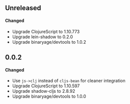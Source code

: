 ## Unreleased

#### Changed

- Upgrade ClojureScript to 1.10.773
- Upgrade lein-shadow to 0.2.0
- Upgrade binaryage/devtools to 1.0.2

## 0.0.2

#### Changed

- Use `js->clj` instead of `cljs-bean` for cleaner integration
- Upgrade ClojureScript to 1.10.597
- Upgrade shadow-cljs to 2.8.92
- Upgrade binaryage/devtools to 1.0.0 

